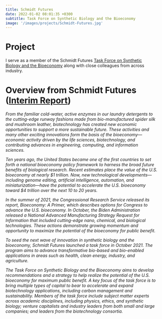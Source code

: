```yaml
---
title: Schmidt Futures
date: 2022-01-02 08:01:35 +0300
subtitle: Task Force on Synthetic Biology and the Bioeconomy
image: '/images/projects/Schmidt-Futures.jpg'
---
```


# Project
I serve as a member of the Schmidt Futures <a href="https://www.schmidtfutures.com/our-work/task-force-on-synthetic-biology-and-the-bioeconomy/" target="_blank">Task Force on Synthetic Biology and the Bioeconomy</a> along with close colleagues from across industry.

# Overview from Schmidt Futures (<a href="https://www.schmidtfutures.com/wp-content/uploads/2021/12/Bioeconomy-Task-Force-Interim-Report-12.1.21.pdf" target="_blank">Interim Report</a>)
<em>From the familiar cold-water, active enzymes in our laundry detergents to the cutting-edge runway fashions made from bio-manufactured spider silk and mushroom leather, biotechnology has created new economic opportunities to support a more sustainable future. These activities and many other exciting innovations form the basis of the bioeconomy—economic activity driven by the life sciences, biotechnology, and contributing advances in engineering, computing, and information sciences.</em>

<em>Ten years ago, the United States became one of the first countries to set forth a national bioeconomy policy framework to harness the broad future benefits of biological research. Recent estimates place the value of the U.S. bioeconomy at nearly $1 trillion. Now, new technological developments—including genome editing, artificial intelligence, automation, and miniaturization—have the potential to accelerate the U.S. bioeconomy toward $4 trillion over the next 10 to 20 years.</em>

<em>In the summer of 2021, the Congressional Research Service released its report, Bioeconomy: A Primer, which describes options for Congress to advance the U.S. bioeconomy. In October, the Biden Administration released a National Advanced Manufacturing Strategy Request for Information that included cutting-edge nano, chemical, and biological technologies. These actions demonstrate growing momentum and opportunity to maximize the potential of the bioeconomy for public benefit.</em>

<em>To seed the next wave of innovation in synthetic biology and the bioeconomy, Schmidt Futures launched a task force in October 2021. The program aims to advance transformative bio-based and bio-enabled applications in areas such as health, clean energy, industry, and agriculture.</em>

<em>The Task Force on Synthetic Biology and the Bioeconomy aims to develop recommendations and a strategy to help realize the potential of the U.S. bioeconomy for maximum public benefit. A key focus of the task force is to bring multiple types of capital to bear to accelerate and expand biotechnology applications, including carbon management and sustainability. Members of the task force include subject matter experts across academic disciplines, including physics, ethics, and synthetic biology; venture capitalists and industry leaders from both small and large companies; and leaders from the biotechnology consortia.</em>
